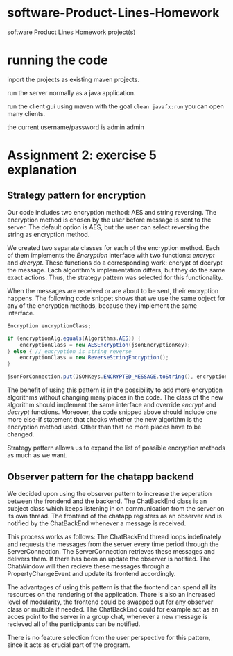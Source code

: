 # software-Product-Lines-Homework
software Product Lines Homework project(s)

# running the code

inport the projects as existing maven projects. 

run the server normally as a java application.

run the client gui using maven with the goal `clean javafx:run`
you can open many clients.

the current username/password is
admin
admin

# Assignment 2: exercise 5 explanation

## Strategy pattern for encryption

Our code includes two encryption method: AES and string reversing. 
The encryption method is chosen by the user before message is sent to the server. The default option is AES, but the user can select reversing the string as encryption method.

We created two separate classes for each of the encryption method. Each of them implements the _Encryption_ interface with two functions: _encrypt_ and _decrypt_. 
These functions do a corresponding work: encrypt of decrypt the message. Each algorithm's implementation differs, but they do the same exact actions. Thus, the strategy pattern was selected for this functionality.

When the messages are received or are about to be sent, their encryption happens. The following code snippet shows that we use the same object for any of the encryption methods, because they implement the same interface. 

```java
Encryption encryptionClass;

if (encryptionAlg.equals(Algorithms.AES)) {
	encryptionClass = new AESEncryption(jsonEncryptionKey);
} else { // encryption is string reverse
	encryptionClass = new ReverseStringEncryption();
}

jsonForConnection.put(JSONKeys.ENCRYPTED_MESSAGE.toString(), encryptionClass.encrypt(message));
```

The benefit of using this pattern is in the possibility to add more encryption algorithms without changing many places in the code. The class of the new algorithm should implement the same interface and override _encrypt_ and _decrypt_ functions. Moreover, the code snipped above should include one more else-if statement that checks whether the new algorithm is the encryption method used. Other than that no more places have to be changed. 

Strategy pattern allows us to expand the list of possible encryption methods as much as we want.

## Observer pattern for the chatapp backend

We decided upon using the observer pattern to increase the seperation between the frondend and the backend. The ChatBackEnd class is an subject class which keeps listening in on communication from the server on its own thread. The frontend of the chatapp registers as an observer and is notified by the ChatBackEnd whenever a message is received.

This process works as follows: The ChatBackEnd thread loops indefinately and requests the messages from the server every time period through the ServerConnection. The ServerConnection retrieves these messages and delivers them. If there has been an update the observer is notified. The ChatWindow will then recieve these messages through a PropertyChangeEvent and update its frontend accordingly.

The advantages of using this pattern is that the frontend can spend all its resources on the rendering of the application. There is also an increased level of modularity, the frontend could be swapped out for any observer class or multiple if needed. The ChatBackEnd could for example act as an acces point to the server in a group chat, whenever a new message is recieved all of the participants can be notified.

There is no feature selection from the user perspective for this pattern, since it acts as crucial part of the program.
